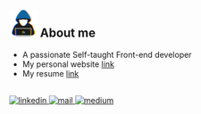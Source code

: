 	
## <picture><img src = "https://github.com/0xAbdulKhalid/0xAbdulKhalid/raw/main/assets/mdImages/about_me.gif" width = 50px></picture> **About me**

- A passionate Self-taught Front-end developer
- My personal website [link](https://mujahidin.netlify.app)
- My resume [link](https://www.canva.com/design/DAFX1V5VT_0/MHEZoNPdG-Drs8fCJYAqkQ/view?utm_content=DAFX1V5VT_0&utm_campaign=designshare&utm_medium=link&utm_source=publishsharelink)
<br>
<div style={{display:"flex">
<a href="[https://www.linkedin.com/in/mujahidin-8a5296242]" target="_blank">
<img src="https://img.shields.io/badge/linkedin-%2300acee.svg?&logo=linkedin" alt=linkedin />
</a>
<a href="mailto:mujahidin28394@gmail.com" target="_blank">
<img src="https://img.shields.io/badge/gmail-%23EA4335.svg?logo=gmail&logoColor=white" alt=mail  />
</a>
	<a href="[https://medium.com/@mujahidindev]" target="_blank">
<img src="https://img.shields.io/badge/medium-%00000000.svg?logo=medium&logoColor=white" alt=medium  />
</a>
</div>
	


